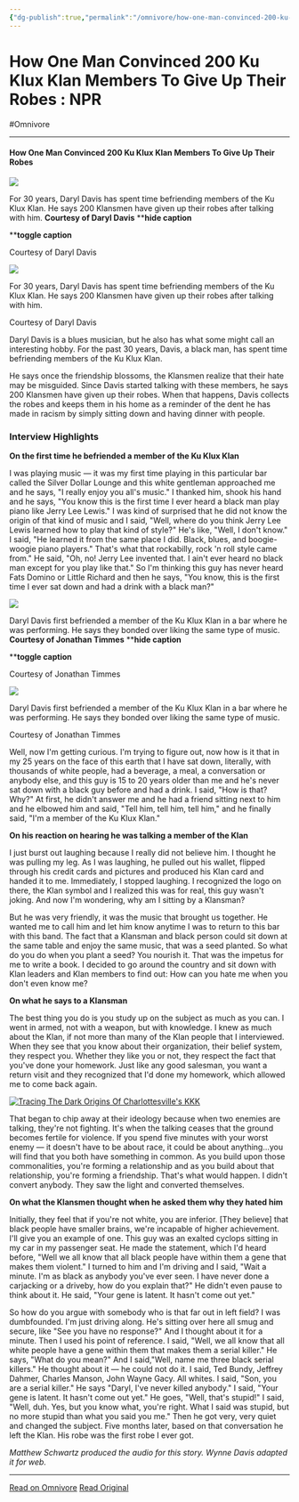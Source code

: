 ```yaml
---
{"dg-publish":true,"permalink":"/omnivore/how-one-man-convinced-200-ku-klux-klan-members-to-give-up-their-robes-npr/","title":"How One Man Convinced 200 Ku Klux Klan Members To Give Up Their Robes : NPR","tags":["psychology","interesting","fave"],"created":"","updated":""}
---
```



# How One Man Convinced 200 Ku Klux Klan Members To Give Up Their Robes : NPR
#Omnivore


---

#### How One Man Convinced 200 Ku Klux Klan Members To Give Up Their Robes

![](https://media.npr.org/assets/img/2017/08/20/dd-at-klan-rally-86b79260ae3df15b6871f5202c863793d7968426-s1100-c50.jpg) 

 For 30 years, Daryl Davis has spent time befriending members of the Ku Klux Klan. He says 200 Klansmen have given up their robes after talking with him. **Courtesy of Daryl Davis** ****hide caption** 

****toggle caption** 

 Courtesy of Daryl Davis 

![](https://media.npr.org/assets/img/2017/08/20/dd-at-klan-rally-86b79260ae3df15b6871f5202c863793d7968426-s1200.jpg) 

For 30 years, Daryl Davis has spent time befriending members of the Ku Klux Klan. He says 200 Klansmen have given up their robes after talking with him.

 Courtesy of Daryl Davis 

Daryl Davis is a blues musician, but he also has what some might call an interesting hobby. For the past 30 years, Davis, a black man, has spent time befriending members of the Ku Klux Klan.

He says once the friendship blossoms, the Klansmen realize that their hate may be misguided. Since Davis started talking with these members, he says 200 Klansmen have given up their robes. When that happens, Davis collects the robes and keeps them in his home as a reminder of the dent he has made in racism by simply sitting down and having dinner with people.

### Interview Highlights

**On the first time he befriended a member of the Ku Klux Klan**

I was playing music — it was my first time playing in this particular bar called the Silver Dollar Lounge and this white gentleman approached me and he says, "I really enjoy you all's music." I thanked him, shook his hand and he says, "You know this is the first time I ever heard a black man play piano like Jerry Lee Lewis." I was kind of surprised that he did not know the origin of that kind of music and I said, "Well, where do you think Jerry Lee Lewis learned how to play that kind of style?" He's like, "Well, I don't know." I said, "He learned it from the same place I did. Black, blues, and boogie-woogie piano players." That's what that rockabilly, rock 'n roll style came from." He said, "Oh, no! Jerry Lee invented that. I ain't ever heard no black man except for you play like that." So I'm thinking this guy has never heard Fats Domino or Little Richard and then he says, "You know, this is the first time I ever sat down and had a drink with a black man?"

![](https://media.npr.org/assets/img/2017/08/20/20170629_daryl_davis_015_custom-b6e5c20f962425b2d795ba585f3cc5e5943ef0f0-s1100-c50.jpg) 

 Daryl Davis first befriended a member of the Ku Klux Klan in a bar where he was performing. He says they bonded over liking the same type of music. **Courtesy of Jonathan Timmes** ****hide caption** 

****toggle caption** 

 Courtesy of Jonathan Timmes 

![](https://media.npr.org/assets/img/2017/08/20/20170629_daryl_davis_015_custom-b6e5c20f962425b2d795ba585f3cc5e5943ef0f0-s1400.jpg) 

Daryl Davis first befriended a member of the Ku Klux Klan in a bar where he was performing. He says they bonded over liking the same type of music.

 Courtesy of Jonathan Timmes 

Well, now I'm getting curious. I'm trying to figure out, now how is it that in my 25 years on the face of this earth that I have sat down, literally, with thousands of white people, had a beverage, a meal, a conversation or anybody else, and this guy is 15 to 20 years older than me and he's never sat down with a black guy before and had a drink. I said, "How is that? Why?" At first, he didn't answer me and he had a friend sitting next to him and he elbowed him and said, "Tell him, tell him, tell him," and he finally said, "I'm a member of the Ku Klux Klan."

**On his reaction on hearing he was talking a member of the Klan**

I just burst out laughing because I really did not believe him. I thought he was pulling my leg. As I was laughing, he pulled out his wallet, flipped through his credit cards and pictures and produced his Klan card and handed it to me. Immediately, I stopped laughing. I recognized the logo on there, the Klan symbol and I realized this was for real, this guy wasn't joking. And now I'm wondering, why am I sitting by a Klansman?

But he was very friendly, it was the music that brought us together. He wanted me to call him and let him know anytime I was to return to this bar with this band. The fact that a Klansman and black person could sit down at the same table and enjoy the same music, that was a seed planted. So what do you do when you plant a seed? You nourish it. That was the impetus for me to write a book. I decided to go around the country and sit down with Klan leaders and Klan members to find out: How can you hate me when you don't even know me?

**On what he says to a Klansman** 

The best thing you do is you study up on the subject as much as you can. I went in armed, not with a weapon, but with knowledge. I knew as much about the Klan, if not more than many of the Klan people that I interviewed. When they see that you know about their organization, their belief system, they respect you. Whether they like you or not, they respect the fact that you've done your homework. Just like any good salesman, you want a return visit and they recognized that I'd done my homework, which allowed me to come back again.

[![Tracing The Dark Origins Of Charlottesville's KKK ](https://media.npr.org/assets/img/2017/08/19/gettyimages-810944492_sq-2010774b20135c7687f4e9cae1c14d4937bb267a-s300-c85.jpg)](https://www.npr.org/sections/codeswitch/2017/08/19/543968997/tracing-the-dark-origins-of-charlottesvilles-kkk)

That began to chip away at their ideology because when two enemies are talking, they're not fighting. It's when the talking ceases that the ground becomes fertile for violence. If you spend five minutes with your worst enemy — it doesn't have to be about race, it could be about anything...you will find that you both have something in common. As you build upon those commonalities, you're forming a relationship and as you build about that relationship, you're forming a friendship. That's what would happen. I didn't convert anybody. They saw the light and converted themselves.

**On what the Klansmen thought when he asked them why they hated him** 

Initially, they feel that if you're not white, you are inferior. \[They believe\] that black people have smaller brains, we're incapable of higher achievement. I'll give you an example of one. This guy was an exalted cyclops sitting in my car in my passenger seat. He made the statement, which I'd heard before, "Well we all know that all black people have within them a gene that makes them violent." I turned to him and I'm driving and I said, "Wait a minute. I'm as black as anybody you've ever seen. I have never done a carjacking or a driveby, how do you explain that?" He didn't even pause to think about it. He said, "Your gene is latent. It hasn't come out yet."

So how do you argue with somebody who is that far out in left field? I was dumbfounded. I'm just driving along. He's sitting over here all smug and secure, like "See you have no response?" And I thought about it for a minute. Then I used his point of reference. I said, "Well, we all know that all white people have a gene within them that makes them a serial killer." He says, "What do you mean?" And I said,"Well, name me three black serial killers." He thought about it — he could not do it. I said, Ted Bundy, Jeffrey Dahmer, Charles Manson, John Wayne Gacy. All whites. I said, "Son, you are a serial killer." He says "Daryl, I've never killed anybody." I said, "Your gene is latent. It hasn't come out yet." He goes, "Well, that's stupid!" I said, "Well, duh. Yes, but you know what, you're right. What I said was stupid, but no more stupid than what you said you me." Then he got very, very quiet and changed the subject. Five months later, based on that conversation he left the Klan. His robe was the first robe I ever got.

_Matthew Schwartz produced the audio for this story. Wynne Davis adapted it for web._

---

[Read on Omnivore](https://omnivore.app/me/how-one-man-convinced-200-ku-klux-klan-members-to-give-up-their--186eb080f52)
[Read Original](https://www.npr.org/2017/08/20/544861933/how-one-man-convinced-200-ku-klux-klan-members-to-give-up-their-robes)

